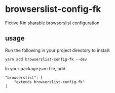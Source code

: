 # browserslist-config-fk
Fictive Kin sharable browserslist configuration

## usage

Run the following in your project directory to install:

```
yarn add browserslist-config-fk --dev
```

In your package.json file, add:

```
"browserslist": [
    "extends browserslist-config-fk"
]
```